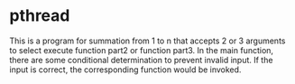 # pthread
This is a program for summation from 1 to n that accepts 2 or 3 arguments to select execute function part2 or function part3. In the main function, there are some conditional determination to prevent invalid input. If the input is correct, the corresponding function would be invoked. 
